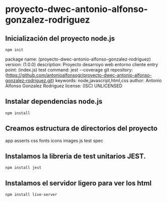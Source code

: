# proyecto-dwec-antonio-alfonso-gonzalez-rodriguez

## Inicialización del proyecto node.js
`npm init`

package name: (proyecto-dwec-antonio-alfonso-gonzalez-rodriguez) 
version: (1.0.0) 
description: Proyecto desarroyo web entorno cliente
entry point: (index.js) 
test command: jest --coverage
git repository: (https://github.com/antonioalfonsogr/proyecto-dwec-antonio-alfonso-gonzalez-rodriguez.git) 
keywords: node,javascript,html,css
author: Antonio Alfonso Gonzalez Rodriguez
license: (ISC) UNLICENSED

## Instalar dependencias node.js
`npm install`

## Creamos estructura de directorios del proyecto

app
    asserts
        css
        fonts
        icons
        images
        js
test
    spec

## Instalamos la libreria de test unitarios JEST.
`npm install jest`

## Instalamos el servidor ligero para ver los html
`npm install live-server`